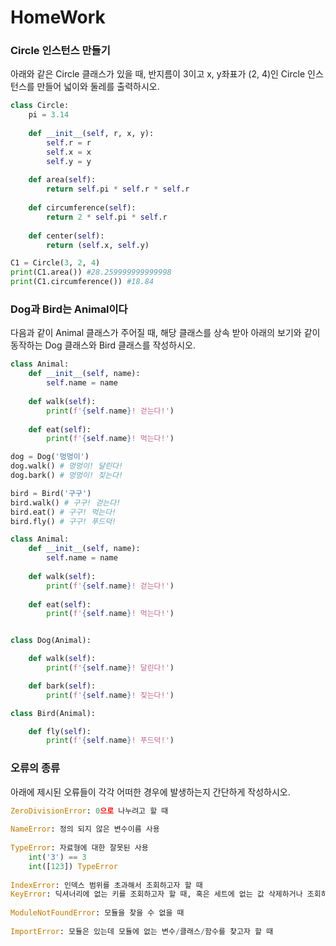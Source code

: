 # HomeWork

### Circle 인스턴스 만들기

아래와 같은 Circle 클래스가 있을 때, 반지름이 3이고 x, y좌표가 (2, 4)인 Circle 인스턴스를 만들어 넓이와 둘레를 출력하시오.

```python
class Circle:
    pi = 3.14
    
    def __init__(self, r, x, y):
        self.r = r
        self.x = x
        self.y = y
        
    def area(self):
        return self.pi * self.r * self.r
    
    def circumference(self):
        return 2 * self.pi * self.r
    
    def center(self):
        return (self.x, self.y)
```

``` python
C1 = Circle(3, 2, 4)
print(C1.area()) #28.259999999999998
print(C1.circumference()) #18.84
```



### Dog과 Bird는 Animal이다

다음과 같이 Animal 클래스가 주어질 때, 해당 클래스를 상속 받아 아래의 보기와 같이 동작하는 Dog 클래스와 Bird 클래스를 작성하시오.

```python
class Animal:
    def __init__(self, name):
        self.name = name
        
    def walk(self):
        print(f'{self.name}! 걷는다!')
        
    def eat(self):
        print(f'{self.name}! 먹는다!')
```

```python
dog = Dog('멍멍이')
dog.walk() # 멍멍이! 달린다!
dog.bark() # 멍멍이! 짖는다!

bird = Bird('구구')
bird.walk() # 구구! 걷는다!
bird.eat() # 구구! 먹는다!
bird.fly() # 구구! 푸드덕!
```

``` python
class Animal:
    def __init__(self, name):
        self.name = name
        
    def walk(self):
        print(f'{self.name}! 걷는다!')
        
    def eat(self):
        print(f'{self.name}! 먹는다!')


class Dog(Animal):

    def walk(self):
        print(f'{self.name}! 달린다!')

    def bark(self):
        print(f'{self.name}! 짖는다!')

class Bird(Animal):

    def fly(self):
        print(f'{self.name}! 푸드덕!')
```





### 오류의 종류

아래에 제시된 오류들이 각각 어떠한 경우에 발생하는지 간단하게 작성하시오.

```python
ZeroDivisionError: 0으로 나누려고 할 때
    
NameError: 정의 되지 않은 변수이름 사용
    
TypeError: 자료형에 대한 잘못된 사용 
    int('3') == 3
    int([123]) TypeError
    
IndexError: 인덱스 범위를 초과해서 조회하고자 할 때
KeyError: 딕셔너리에 없는 키를 조회하고자 할 때, 혹은 세트에 없는 값 삭제하거나 조회하려고 할 때
    
ModuleNotFoundError: 모듈을 찾을 수 없을 때 
    
ImportError: 모듈은 있는데 모듈에 없는 변수/클래스/함수를 찾고자 할 때
```

